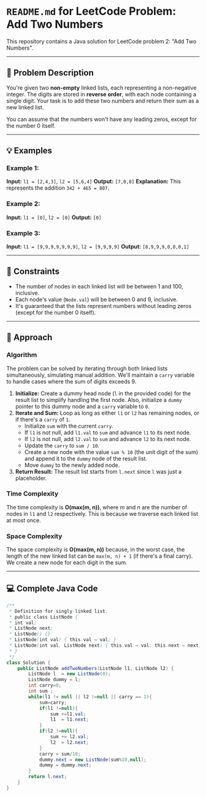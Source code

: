 # `README.md` for LeetCode Problem: Add Two Numbers

This repository contains a Java solution for LeetCode problem 2: "Add Two Numbers".

---

## 📝 Problem Description

You're given two **non-empty** linked lists, each representing a non-negative integer. The digits are stored in **reverse order**, with each node containing a single digit. Your task is to add these two numbers and return their sum as a new linked list.

You can assume that the numbers won't have any leading zeros, except for the number 0 itself.

---

## 💡 Examples

### Example 1:

**Input:** `l1 = [2,4,3]`, `l2 = [5,6,4]`
**Output:** `[7,0,8]`
**Explanation:** This represents the addition `342 + 465 = 807`.

### Example 2:

**Input:** `l1 = [0]`, `l2 = [0]`
**Output:** `[0]`

### Example 3:

**Input:** `l1 = [9,9,9,9,9,9,9]`, `l2 = [9,9,9,9]`
**Output:** `[8,9,9,9,0,0,0,1]`

---

## 🚫 Constraints

* The number of nodes in each linked list will be between 1 and 100, inclusive.
* Each node's value (`Node.val`) will be between 0 and 9, inclusive.
* It's guaranteed that the lists represent numbers without leading zeros (except for the number 0 itself).

---

## 🧠 Approach

### Algorithm

The problem can be solved by iterating through both linked lists simultaneously, simulating manual addition. We'll maintain a `carry` variable to handle cases where the sum of digits exceeds 9.

1.  **Initialize:** Create a dummy head node (`l` in the provided code) for the result list to simplify handling the first node. Also, initialize a `dummy` pointer to this dummy node and a `carry` variable to `0`.
2.  **Iterate and Sum:** Loop as long as either `l1` or `l2` has remaining nodes, or if there's a `carry` of `1`.
    * Initialize `sum` with the current `carry`.
    * If `l1` is not null, add `l1.val` to `sum` and advance `l1` to its next node.
    * If `l2` is not null, add `l2.val` to `sum` and advance `l2` to its next node.
    * Update the `carry` to `sum / 10`.
    * Create a new node with the value `sum % 10` (the unit digit of the sum) and append it to the `dummy` node of the result list.
    * Move `dummy` to the newly added node.
3.  **Return Result:** The result list starts from `l.next` since `l` was just a placeholder.

### Time Complexity

The time complexity is **O(max(m, n))**, where $m$ and $n$ are the number of nodes in `l1` and `l2` respectively. This is because we traverse each linked list at most once.

### Space Complexity

The space complexity is **O(max(m, n))** because, in the worst case, the length of the new linked list can be `max(m, n) + 1` (if there's a final carry). We create a new node for each digit in the sum.

---

## 💻 Complete Java Code

```java
/**
 * Definition for singly-linked list.
 * public class ListNode {
 * int val;
 * ListNode next;
 * ListNode() {}
 * ListNode(int val) { this.val = val; }
 * ListNode(int val, ListNode next) { this.val = val; this.next = next; }
 * }
 */
class Solution {
    public ListNode addTwoNumbers(ListNode l1, ListNode l2) {
        ListNode l  = new ListNode(0);
        ListNode dummy = l;
        int carry=0;
        int sum ;
        while(l1 != null || l2 !=null || carry == 1){
            sum=carry;
            if(l1 !=null){
                sum +=l1.val;
                l1  = l1.next;
            }
            if(l2 !=null){
                sum += l2.val;
                l2  = l2.next;
            }
            carry = sum/10;
            dummy.next = new ListNode(sum%10,null);
            dummy = dummy.next;
        }
        return l.next;
    }
}